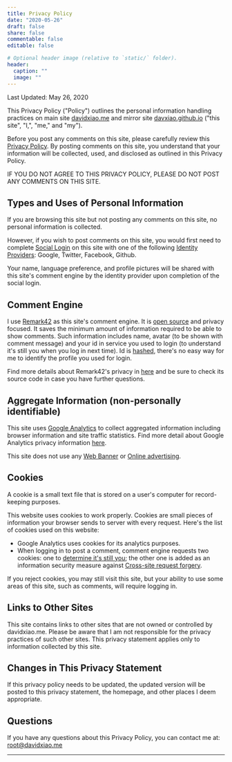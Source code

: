 ```yaml
---
title: Privacy Policy
date: "2020-05-26"
draft: false
share: false
commentable: false
editable: false

# Optional header image (relative to `static/` folder).
header:
  caption: ""
  image: ""
---
```


Last Updated: May 26, 2020

This Privacy Policy ("Policy") outlines the personal information handling practices on main site [davidxiao.me](https://davidxiao.me/) and mirror site [davxiao.github.io](https://davxiao.github.io/) ("this site", "I,", "me," and "my").

Before you post any comments on this site, please carefully review this [Privacy Policy](https://davidxiao.me/privacy/). By posting comments on this site, you understand that your information will be collected, used, and disclosed as outlined in this Privacy Policy.

IF YOU DO NOT AGREE TO THIS PRIVACY POLICY, PLEASE DO NOT POST ANY COMMENTS ON THIS SITE.

## Types and Uses of Personal Information

If you are browsing this site but not posting any comments on this site, no personal information is collected.

However, if you wish to post comments on this site, you would first need to complete [Social Login](https://en.wikipedia.org/wiki/Social_login) on this site with one of the following [Identity Providers](https://en.wikipedia.org/wiki/Identity_provider): Google, Twitter, Facebook, Github.

Your name, language preference, and profile pictures will be shared with this site's comment engine by the identity provider upon completion of the social login.

## Comment Engine

I use [Remark42](https://github.com/umputun/remark42) as this site's comment engine. It is [open source](https://en.wikipedia.org/wiki/Open_source) and privacy focused. It saves the minimum amount of information required to be able to show comments. Such information includes name, avatar (to be shown with comment message) and your id in service you used to login (to understand it's still you when you log in next time). Id is [hashed](https://en.wikipedia.org/wiki/Cryptographic_hash_function), there's no easy way for me to identify the profile you used for login.

Find more details about Remark42's privacy in [here](https://github.com/umputun/remark42#privacy) and be sure to check its source code in case you have further questions.

## Aggregate Information (non-personally identifiable)

This site uses [Google Analytics](https://analytics.google.com/analytics/web/) to collect aggregated information including browser information and site traffic statistics. Find more detail about Google Analytics privacy information [here](https://support.google.com/analytics/answer/6004245).

This site does not use any [Web Banner](https://en.wikipedia.org/wiki/Web_banner) or [Online advertising](https://en.wikipedia.org/wiki/Online_advertising).

## Cookies

A cookie is a small text file that is stored on a user's computer for record-keeping purposes.

This website uses cookies to work properly. Cookies are small pieces of information your browser sends to server with every request. Here's the list of cookies used on this website:

- Google Analytics uses cookies for its analytics purposes.
- When logging in to post a comment, comment engine requests two cookies: one to [determine it's still you](https://en.wikipedia.org/wiki/HTTP_cookie#Session_management); the other one is added as an information security measure against [Cross-site request forgery](https://en.wikipedia.org/wiki/Cross-site_request_forgery).

If you reject cookies, you may still visit this site, but your ability to use some areas of this
site, such as comments, will require logging in.

## Links to Other Sites

This site contains links to other sites that are not owned or controlled by davidxiao.me. Please be aware that I am not responsible for the privacy practices of such other sites. This privacy statement applies only to information collected by this site.

## Changes in This Privacy Statement

If this privacy policy needs to be updated, the updated version will be posted to this privacy statement, the homepage, and other places I deem appropriate.

## Questions

If you have any questions about this Privacy Policy, you can contact me at: root@davidxiao.me

---
